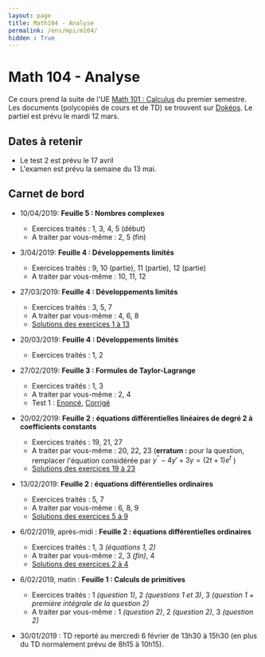 ```yaml
---
layout: page
title: Math104 - Analyse
permalink: /ens/mpi/m104/
hidden : True
---
```



# Math 104 - Analyse

Ce  cours prend la suite de l'UE [Math 101 : Calculus](../m101/) du premier semestre. Les documents (polycopiés de cours et de TD) se trouvent sur [Dokéos](http://formation.u-psud.fr). Le partiel est prévu le mardi 12 mars. 

## Dates à retenir

* Le test 2 est prévu le 17 avril
* L'examen est prévu la semaine du 13 mai.

## Carnet de bord

- <span class="date">10/04/2019:</span> **Feuille 5 : Nombres complexes**
	* Exercices traités : 1, 3, 4, 5 (début)
	* A traiter par vous-même : 2, 5 (fin)

- <span class="date">3/04/2019:</span> **Feuille 4 : Développements limités**
	* Exercices traités : 9, 10 (partie), 11 (partie), 12 (partie)
	* A traiter par vous-même : 10, 11, 12

- <span class="date">27/03/2019:</span> **Feuille 4 : Développements limités**
    * Exercices traités : 3, 5, 7
	* A traiter par vous-même : 4, 6, 8
	* [Solutions des exercices 1 à 13](td6_corr.pdf)

- <span class="date">20/03/2019:</span> **Feuille 4 : Développements limités**
    * Exercices traités : 1, 2

- <span class="date">27/02/2019:</span> **Feuille 3 : Formules de Taylor-Lagrange**
	* Exercices traités : 1, 3
	* A traiter par vous-même : 2, 4
	* Test 1 : [Enoncé](test1.pdf), [Corrigé](test1_corr.pdf)
- <span class="date">20/02/2019:</span> **Feuille 2 : équations différentielles linéaires de degré 2 à coefficients constants**
	* Exercices traités : 19, 21, 27
	* A traiter par vous-même : 20, 22, 23 (**erratum :** pour la question, remplacer l'équation considérée par $y^{\prime \prime}-4y'+3y = (2t+1)e^t$ )
	* [Solutions des exercices 19 à 23](td4_corr.pdf)
- <span class="date">13/02/2019:</span> **Feuille 2 : équations différentielles ordinaires**
	* Exercices traités : 5, 7
	* A traiter par vous-même : 6, 8, 9
	* [Solutions des exercices 5 à 9](td3_corr.pdf)
- <span class="date">6/02/2019, après-midi :</span>  **Feuille 2 : équations différentielles ordinaires**
	* Exercices traités : 1, 3 *(équations 1, 2)*
	* A traiter par vous-même : 2, 3 *(fin)*, 4
	* [Solutions des exercices 2 à 4](td2_corr.pdf)
- <span class="date">6/02/2019, matin :</span> **Feuille 1 : Calculs de primitives**
	* Exercices traités : 1 *(question 1)*, 2 *(questions 1 et 3)*, 3 *(question 1 + première intégrale de la question 2)*
	* A traiter par vous-même : 1 *(question 2)*, 2 *(question 2)*, 3 *(question 2)*
- <span class="date"> 30/01/2019 :</span>
	TD reporté au mercredi 6 février de 13h30 à 15h30 (en plus du TD normalement prévu de 8h15 à 10h15).